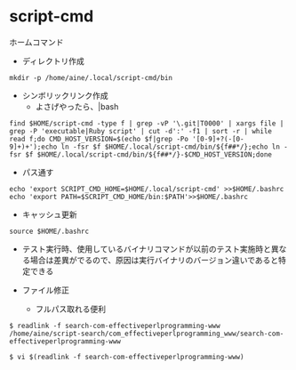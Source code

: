 # script-cmd
ホームコマンド

- ディレクトリ作成

```
mkdir -p /home/aine/.local/script-cmd/bin
```


- シンボリックリンク作成
  - よさげやったら、|bash
```
find $HOME/script-cmd -type f | grep -vP '\.git|T0000' | xargs file | grep -P 'executable|Ruby script' | cut -d':' -f1 | sort -r | while read f;do CMD_HOST_VERSION=$(echo $f|grep -Po '[0-9]+?(-[0-9]+)+');echo ln -fsr $f $HOME/.local/script-cmd/bin/${f##*/};echo ln -fsr $f $HOME/.local/script-cmd/bin/${f##*/}-$CMD_HOST_VERSION;done
```

- パス通す


```
echo 'export SCRIPT_CMD_HOME=$HOME/.local/script-cmd' >>$HOME/.bashrc
echo 'export PATH=$SCRIPT_CMD_HOME/bin:$PATH'>>$HOME/.bashrc
```

- キャッシュ更新

```
source $HOME/.bashrc
```


- テスト実行時、使用しているバイナリコマンドが以前のテスト実施時と異なる場合は差異がでるので、原因は実行バイナリのバージョン違いであると特定できる


- ファイル修正
  - フルパス取れる便利
```
$ readlink -f search-com-effectiveperlprogramming-www
/home/aine/script-search/com_effectiveperlprogramming_www/search-com-effectiveperlprogramming-www

$ vi $(readlink -f search-com-effectiveperlprogramming-www)
```
